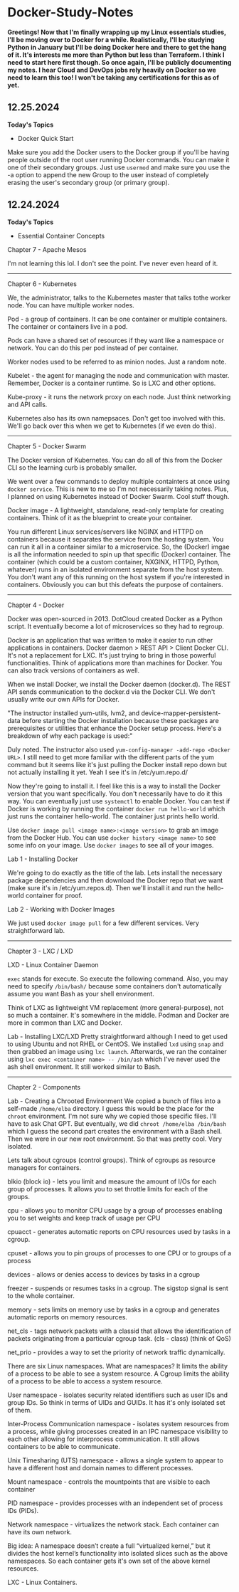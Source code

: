 # Docker-Study-Notes

**Greetings! Now that I'm finally wrapping up my Linux essentials studies, I'll be moving over to Docker for a while. Realistically, I'll be studying Python in January but I'll be doing Docker here and there to get the hang of it. It's interests me more than Python but less than Terraform. I think I need to start here first though. So once again, I'll be publicly documenting my notes. I hear Cloud and DevOps jobs rely heavily on Docker so we need to learn this too! I won't be taking any certifications for this as of yet.**

## 12.25.2024

**Today's Topics**

* Docker Quick Start

Make sure you add the Docker users to the Docker group if you'll be having people outside of the root user running Docker commands. You can make it one of their secondary groups. Just use `usermod` and make sure you use the -a option to append the new Group to the user instead of completely erasing the user's secondary group (or primary group). 



## 12.24.2024

**Today's Topics**

* Essential Container Concepts 

Chapter 7 - Apache Mesos

I'm not learning this lol. I don't see the point. I've never even heard of it. 

_______________
Chapter 6 - Kubernetes

We, the administrator, talks to the Kubernetes master that talks tothe worker node. You can have multiple worker nodes. 

Pod - a group of containers. It can be one container or multiple containers. The container or containers live in a pod. 

Pods can have a shared set of resources if they want like a namespace or network. You can do this per pod instead of per container. 

Worker nodes used to be referred to as minion nodes. Just a random note. 

Kubelet - the agent for managing the node and communication with master. Remember, Docker is a container runtime. So is LXC and other options. 

Kube-proxy - it runs the network proxy on each node. Just think networking and API calls. 

Kubernetes also has its own namepsaces. Don't get too involved with this. We'll go back over this when we get to Kubernetes (if we even do this). 

_______________
Chapter 5 - Docker Swarm

The Docker version of Kubernetes. You can do all of this from the Docker CLI so the learning curb is probably smaller. 

We went over a few commands to deploy multiple containters at once using `docker service`. This is new to me so I'm not necessarily taking notes. Plus, I planned on using Kubernetes instead of Docker Swarm. Cool stuff though. 

Docker image - A lightweight, standalone, read-only template for creating containers. Think of it as the blueprint to create your container. 

You run different Linux services/servers like NGINX and HTTPD on containers because it separates the service from the hosting system. You can run it all in a container similar to a microservice. So, the (Docker) imgae is all the information needed to spin up that specific (Docker) container. The container (which could be a custom container, NXGINX, HTTPD, Python, whatever) runs in an isolated environment separate from the host system. You don't want any of this running on the host system if you're interested in containers. Obviously you can but this defeats the purpose of containers. 

_______________
Chapter 4 - Docker

Docker was open-sourced in 2013. DotCloud created Docker as a Python script. It eventually become a lot of microservices so they had to regroup. 

Docker is an application that was written to make it easier to run other applications in containers. Docker daemon > REST API > Client Docker CLI. It's not a replacement for LXC. It's just trying to bring in those powerful functionalities. Think of applications more than machines for Docker. You can also track versions of containers as well. 

When we install Docker, we install the Docker daemon (docker.d). The REST API sends communication to the docker.d via the Docker CLI. We don't usually write our own APIs for Docker. 

"The instructor installed yum-utils, lvm2, and device-mapper-persistent-data before starting the Docker installation because these packages are prerequisites or utilities that enhance the Docker setup process. Here's a breakdown of why each package is used:"

Duly noted. The instructor also used `yum-config-manager -add-repo <Docker URL>`. I still need to get more familiar with the different parts of the yum command but it seems like it's just pulling the Docker install repo down but not actually installing it yet. Yeah I see it's in /etc/yum.repo.d/

Now they're going to install it. I feel like this is a way to install the Docker version that you want specifically. You don't necessarily have to do it this way. You can eventually just use `systemctl` to enable Docker. You can test if Docker is working by running the container `docker run hello-world` which just runs the container hello-world. The container just prints hello world. 

Use `docker image pull <image name>:<image version>` to grab an image from the Docker Hub. You can use `docker history <image name>` to see some info on your image. Use `docker images` to see all of your images. 


Lab 1 - Installing Docker

We're going to do exactly as the title of the lab. Lets install the necessary package dependencies and then download the Docker repo that we want (make sure it's in /etc/yum.repos.d). Then we'll install it and run the hello-world container for proof. 

Lab 2 - Working with Docker Images

We just used `docker image pull` for a few different services. Very straightforward lab. 

_______________
Chapter 3 - LXC / LXD

LXD - Linux Container Daemon

`exec` stands for execute. So execute the following command. Also, you may need to specify `/bin/bash/` because some containers don't automatically assume you want Bash as your shell environment. 

Think of LXC as lightweight VM replacement (more general-purpose), not so much a container. It's somewhere in the middle. Podman and Docker are more in common than LXC and Docker. 

Lab - Installing LXC/LXD
Pretty straightforward although I need to get used to using Ubuntu and not RHEL or CentOS. We installed `lxd` using `snap` and then grabbed an image using `lxc launch`. Afterwards, we ran the container using `lxc exec <container name> -- /bin/ash` which I've never used the ash shell environment. It still worked similar to Bash. 

_______________
Chapter 2 - Components

Lab - Creating a Chrooted Environment
We copied a bunch of files into a self-made `/home/elba` directory. I guess this would be the place for the `chroot` environment. I'm not sure why we copied those specific files. I'll have to ask Chat GPT. But eventually, we did `chroot /home/elba /bin/bash` which I guess the second part creates the environment with a Bash shell. Then we were in our new root environment. So that was pretty cool. Very isolated. 


Lets talk about cgroups (control groups). Think of cgroups as resource managers for containers. 

blkio (block io) - lets you limit and measure the amount of I/Os for each group of processes. It allows you to set throttle limits for each of the groups. 

cpu - allows you to monitor CPU usage by a group of processes enabling you to set weights and keep track of usage per CPU

cpuacct - generates automatic reports on CPU resources used by tasks in a cgroup.

cpuset - allows you to pin groups of processes to one CPU or to groups of a process

devices - allows or denies access to devices by tasks in a cgroup

freezer - suspends or resumes tasks in a cgroup. The sigstop signal is sent to the whole container.

memory - sets limits on memory use by tasks in a cgroup and generates automatic reports on memory resources. 

net_cls - tags network packets with a classid that allows the identification of packets originating from a particular cgroup task. (cls - class) (think of QoS)

net_prio - provides a way to set the priority of network traffic dynamically. 



There are six Linux namespaces. What are namespaces? It limits the ability of a process to be able to see a system resource. A Cgroup limits the ability of a process to be able to access a system resource. 

User namespace - isolates security related identifiers such as user IDs and group IDs. So think in terms of UIDs and GUIDs. It has it's only isolated set of them. 

Inter-Process Communication namespace - isolates system resources from a process, while giving processes created in an IPC namespace visibility to each other allowing for interprocess communication. It still allows containers to be able to communicate.

Unix Timesharing (UTS) namespace - allows a single system to appear to have a different host and domain names to different processes. 

Mount namespace - controls the mountpoints that are visible to each container

PID namespace - provides processes with an independent set of process IDs (PIDs). 

Network namespace - virtualizes the network stack. Each container can have its own network. 

Big idea: A namespace doesn’t create a full “virtualized kernel,” but it divides the host kernel’s functionality into isolated slices such as the above namespaces. So each container gets it's own set of the above kernel resources. 

LXC - Linux Containers. 
